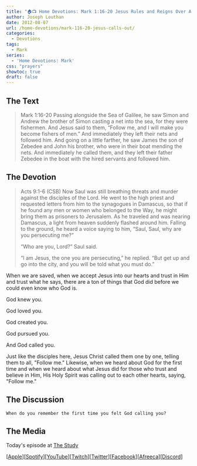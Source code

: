 ```yaml
---
title: "🏠📺 Home Devotions: Mark 1:16-20 Jesus Rules and Reigns Over All the People"
author: Joseph Louthan
date: 2012-08-07
url: /home-devotions/mark-116-20-jesus-calls-out/
categories:
  - Devotions
tags:
  - Mark
series:
  - 'Home Devotions: Mark'
css: "prayers"
showtoc: true
draft: false
---
```


## The Text

>Mark 1:16-20 Passing alongside the Sea of Galilee, he saw Simon and Andrew the brother of Simon casting a net into the sea, for they were fishermen. And Jesus said to them, “Follow me, and I will make you become fishers of men.” And immediately they left their nets and followed him. And going on a little farther, he saw James the son of Zebedee and John his brother, who were in their boat mending the nets. And immediately he called them, and they left their father Zebedee in the boat with the hired servants and followed him.

## The Devotion

>Acts 9:1-6 (CSB) Now Saul was still breathing threats and murder against the disciples of the Lord. He went to the high priest and requested letters from him to the synagogues in Damascus, so that if he found any men or women who belonged to the Way, he might bring them as prisoners to Jerusalem. As he traveled and was nearing Damascus, a light from heaven suddenly flashed around him. Falling to the ground, he heard a voice saying to him, “Saul, Saul, why are you persecuting me?”
>
>“Who are you, Lord?” Saul said.
>
>“I am Jesus, the one you are persecuting,” he replied. “But get up and go into the city, and you will be told what you must do.”

When we are saved, when we accept Jesus into our hearts and trust in Him and trust what he says, there are a ton of things that God did before we could even know who God is.

God knew you.

God loved you.

God created you.

God pursued you.

And God called you.

Just like the disciples here, Jesus Christ called them one by one, telling them to all, "Follow me." Likewise, when we heard about God for the first time and when we heard about what Jesus did for those who trust and believe in Him, His Holy Spirit was calling out to each other hearts, saying, "Follow me."

## The Discussion

```text
When do you remember the first time you felt God calling you?
```

<div style="page-break-after: always;"></div>

## The Media

Today's episode at [The Study](http://study.theologic.us/podcast/home-devotions-mark-116-20-jesus-rules-and-reigns-over-all-the-people/)

\[[Apple](https://podcasts.apple.com/us/podcast/the-study/id1557102127)\]\[[Spotify](https://open.spotify.com/show/0Xs5qsNvWePyRqcmtOTPkR)\]\[[YouTube](http://youtube.theologic.us)\]\[[Twitch](http://twitch.theologic.us)\]\[[Twitter](https://twitter.com/theologic_us)\]\[[Facebook](https://www.facebook.com/groups/462231051477464)\]\[[Afreeca](https://bj.afreecatv.com/theologicus)\]\[[Discord](http://discord.theologic.us)\]
